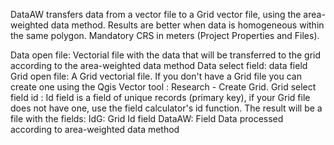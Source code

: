DataAW transfers data from a vector file to a Grid vector file, using the area-weighted data method.
Results are better when data is homogeneous within the same polygon.
Mandatory CRS in meters (Project Properties and Files).

Data open file: Vectorial file with the data that will be transferred to the grid according to the area-weighted data method
Data select field: data field
Grid open file: A Grid vectorial file. If you don't have a Grid file you can create one using the Qgis Vector tool : Research - Create Grid. 
Grid select field id : Id field is a field of unique records (primary key), if your Grid file does not have one, use the field calculator's id function.
The result will be a file with the fields:
IdG: Grid Id field
DataAW: Field Data processed according to area-weighted data method
